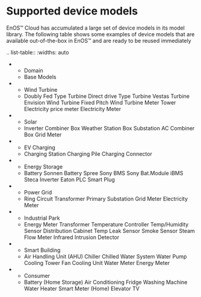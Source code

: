 # Supported device models

EnOS™ Cloud has accumulated a large set of device models in its model library. The following table shows some examples of device models that are available out-of-the-box in EnOS™ and are ready to be reused immediately

.. list-table::
   :widths: auto

   * - Domain
     - Base Models
   * - Wind Turbine
     - Doubly Fed Type Turbine
       Direct drive Type Turbine
       Vestas Turbine
       Envision Wind Turbine
       Fixed Pitch Wind Turbine
       Meter Tower
       Electricity price meter
       Electricity Meter
   * - Solar
     - Inverter
       Combiner Box
       Weather Station
       Box Substation
       AC Combiner Box
       Grid Meter
   * - EV Charging
     - Charging Station
       Charging Pile
       Charging Connector
   * - Energy Storage
     - Battery
       Sonnen Battery
       Spree
       Sony BMS
       Sony Bat.Module
       iBMS
       Steca Inverter
       Eaton PLC
       Smart Plug
   * - Power Grid
     - Ring Circuit
       Transformer
       Primary Substation
       Grid Meter
       Electricity Meter
   * - Industrial Park
     - Energy Meter
       Transformer Temperature Controller
       Temp/Humidity Sensor
       Distribution Cabinet Temp
       Leak Sensor
       Smoke Sensor
       Steam Flow Meter
       Infrared Intrusion Detector
   * - Smart Building
     - Air Handling Unit (AHU)
       Chiller
       Chilled Water System
       Water Pump
       Cooling Tower
       Fan Cooling Unit
       Water Meter
       Energy Meter
   * - Consumer
     - Battery (Home Storage)
       Air Conditioning
       Fridge
       Washing Machine
       Water Heater
       Smart Meter (Home)
       Elevator
       TV
<!--Vivian: device model will soon be renamed to thing model-->

<!--end-->
